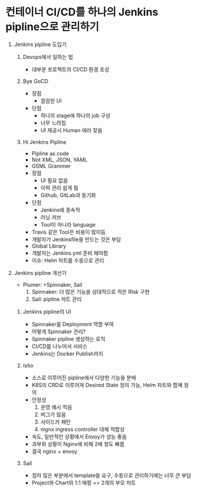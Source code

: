 컨테이너 CI/CD를 하나의 Jenkins pipline으로 관리하기
=================================================
1. Jenkins pipline 도입기

    1. Devops에서 일하는 법
        * 대부분 프로젝트의 CI/CD 환경 조성

    2. Bye GoCD
        * 장점
            * 깔끔한 UI
        * 단점
            * 하나의 stage에 하나의 job 구성
            * 너무 느려짐
            * UI 제공시 Human 에러 잦음

    3. Hi Jenkins Pipline
        * Pipline as code
        * Not XML, JSON, YAML
        * GSML Grammer
        * 장점
            * UI 필요 없음
            * 이력 관리 쉽게 됨
            * Github, GitLab과 동기화
        * 단점
            * Jenkins에 종속적
            * 러닝 커브
            * Tool이 아니라 language
        * Travis 같은 Tool은 비용이 많이듬
        * 개발자가 Jenkinsfile을 만드는 것은 부담
        * Global Library
        * 개발자는 Jenkins.yml 준비 해야함
        * 이슈: Helm 차트를 수동으로 관리

2. Jenkins pipline 개선기
    * Plumer: +Spinnaker, Sail
        1. Spinnaker: 더 많은 기능을 상대적으로 적은 RIsk 구현
        2. Sail: pipline 차트 관리
    
    1. Jenkins pipline의 UI
        * Spinnaker를 Deployment 역할 부여
        * 어떻게 Spinnaker 관리?
        * Spinnaker pipline 생성하는 로직
        * CI/CD를 나누어서 서비스
        * Jenkins는 Docker Publish까지
    
    2. Istio
        * 소스로 이루어진 pipline에서 다양한 기능을 분배
        * K8S의 CRD로 이루어져 Desired State 정의 가능, Helm 차트와 함꼐 정의
        * 안정성
            1. 운영 예시 적음
            2. 버그가 많음
            3. 사이드카 패턴
            4. nignx ingress controller 대체 적합성
        * 속도, 일반적인 상황에서 Envoy가 성능 좋음
        * 과부화 상황이 Nginx에 비해 2배 정도 빠름
        * 결국 nginx + envoy
    
    3. Sail
        * 점차 많은 부분에서 template을 요구, 수동으로 관리하기에는 너무 큰 부담
        * Project와 Chart와 1:1 매핑 => 2개의 부모 차트